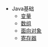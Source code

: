 * Java基础
    * [变量](./JavaNotes/变量)
    * [数组](./JavaNotes/数组.md)
    * [面向对象](./JavaNotes/面向对象.md)
    * [寄存器](./JavaNotes/寄存器.md)